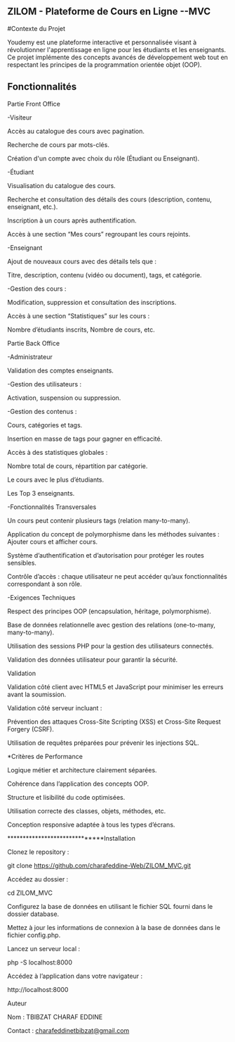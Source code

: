 ## ZILOM - Plateforme de Cours en Ligne --MVC

#Contexte du Projet

Youdemy est une plateforme interactive et personnalisée visant à révolutionner l'apprentissage en ligne pour les étudiants et les enseignants. Ce projet implémente des concepts avancés de développement web tout en respectant les principes de la programmation orientée objet (OOP).

## Fonctionnalités

Partie Front Office

-Visiteur

Accès au catalogue des cours avec pagination.

Recherche de cours par mots-clés.

Création d'un compte avec choix du rôle (Étudiant ou Enseignant).

-Étudiant

Visualisation du catalogue des cours.

Recherche et consultation des détails des cours (description, contenu, enseignant, etc.).

Inscription à un cours après authentification.

Accès à une section “Mes cours” regroupant les cours rejoints.

-Enseignant

Ajout de nouveaux cours avec des détails tels que :

Titre, description, contenu (vidéo ou document), tags, et catégorie.

-Gestion des cours :

Modification, suppression et consultation des inscriptions.

Accès à une section “Statistiques” sur les cours :

Nombre d’étudiants inscrits, Nombre de cours, etc.

Partie Back Office

-Administrateur

Validation des comptes enseignants.

-Gestion des utilisateurs :

Activation, suspension ou suppression.

-Gestion des contenus :

Cours, catégories et tags.

Insertion en masse de tags pour gagner en efficacité.

Accès à des statistiques globales :

Nombre total de cours, répartition par catégorie.

Le cours avec le plus d’étudiants.

Les Top 3 enseignants.

-Fonctionnalités Transversales

Un cours peut contenir plusieurs tags (relation many-to-many).

Application du concept de polymorphisme dans les méthodes suivantes : Ajouter cours et afficher cours.

Système d’authentification et d’autorisation pour protéger les routes sensibles.

Contrôle d’accès : chaque utilisateur ne peut accéder qu’aux fonctionnalités correspondant à son rôle.

-Exigences Techniques

Respect des principes OOP (encapsulation, héritage, polymorphisme).

Base de données relationnelle avec gestion des relations (one-to-many, many-to-many).

Utilisation des sessions PHP pour la gestion des utilisateurs connectés.

Validation des données utilisateur pour garantir la sécurité.

Validation

Validation côté client avec HTML5 et JavaScript pour minimiser les erreurs avant la soumission.

Validation côté serveur incluant :

Prévention des attaques Cross-Site Scripting (XSS) et Cross-Site Request Forgery (CSRF).

Utilisation de requêtes préparées pour prévenir les injections SQL.

*Critères de Performance

Logique métier et architecture clairement séparées.

Cohérence dans l’application des concepts OOP.

Structure et lisibilité du code optimisées.

Utilisation correcte des classes, objets, méthodes, etc.

Conception responsive adaptée à tous les types d’écrans.

******************************Installation

Clonez le repository :

git clone https://github.com/charafeddine-Web/ZILOM_MVC.git

Accédez au dossier :

cd ZILOM_MVC

Configurez la base de données en utilisant le fichier SQL fourni dans le dossier database.

Mettez à jour les informations de connexion à la base de données dans le fichier config.php.

Lancez un serveur local :

php -S localhost:8000

Accédez à l’application dans votre navigateur :

http://localhost:8000

Auteur

Nom : TBIBZAT CHARAF EDDINE

Contact : charafeddinetbibzat@gmail.com
